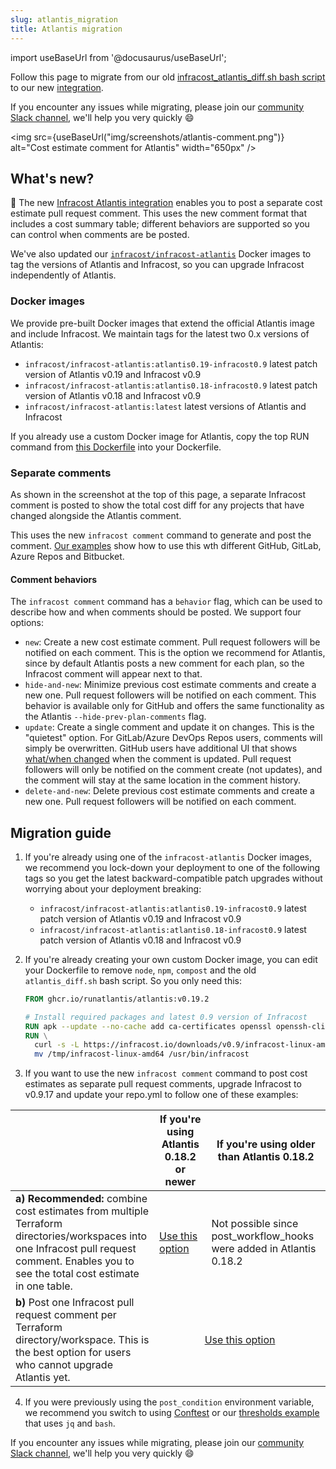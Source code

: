```yaml
---
slug: atlantis_migration
title: Atlantis migration
---
```


import useBaseUrl from '@docusaurus/useBaseUrl';

Follow this page to migrate from our old [infracost_atlantis_diff.sh bash script](https://github.com/infracost/infracost-atlantis/blob/c510d9d8c3f8d226be1d0882d95f3f477b3fe058/README.md) to our new [integration](https://github.com/infracost/infracost-atlantis).

If you encounter any issues while migrating, please join our [community Slack channel](https://www.infracost.io/community-chat), we'll help you very quickly 😄

<img src={useBaseUrl("img/screenshots/atlantis-comment.png")} alt="Cost estimate comment for Atlantis" width="650px" />

## What's new?

🚀 The new [Infracost Atlantis integration](https://github.com/infracost/infracost-atlantis) enables you to post a separate cost estimate pull request comment. This uses the new comment format that includes a cost summary table; different behaviors are supported so you can control when comments are be posted.

We've also updated our [`infracost/infracost-atlantis`](https://github.com/infracost/infracost-atlantis/tree/master#a-use-our-docker-images-recommended) Docker images to tag the versions of Atlantis and Infracost, so you can upgrade Infracost independently of Atlantis.

### Docker images

We provide pre-built Docker images that extend the official Atlantis image and include Infracost. We maintain tags for the latest two 0.x versions of Atlantis:

* `infracost/infracost-atlantis:atlantis0.19-infracost0.9` latest patch version of Atlantis v0.19 and Infracost v0.9
* `infracost/infracost-atlantis:atlantis0.18-infracost0.9` latest patch version of Atlantis v0.18 and Infracost v0.9
* `infracost/infracost-atlantis:latest` latest versions of Atlantis and Infracost

If you already use a custom Docker image for Atlantis, copy the top RUN command from [this Dockerfile](https://github.com/infracost/infracost-atlantis/blob/master/Dockerfile) into your Dockerfile.

### Separate comments

As shown in the screenshot at the top of this page, a separate Infracost comment is posted to show the total cost diff for any projects that have changed alongside the Atlantis comment.

This uses the new `infracost comment` command to generate and post the comment. [Our examples](https://github.com/infracost/infracost-atlantis/tree/master/examples) show how to use this wth different GitHub, GitLab, Azure Repos and Bitbucket.

#### Comment behaviors

The `infracost comment` command has a `behavior` flag, which can be used to describe how and when comments should be posted. We support four options:
- `new`: Create a new cost estimate comment. Pull request followers will be notified on each comment. This is the option we recommend for Atlantis, since by default Atlantis posts a new comment for each plan, so the Infracost comment will appear next to that.
- `hide-and-new`: Minimize previous cost estimate comments and create a new one. Pull request followers will be notified on each comment. This behavior is available only for GitHub and offers the same functionality as the Atlantis `--hide-prev-plan-comments` flag.
- `update`: Create a single comment and update it on changes. This is the "quietest" option. For GitLab/Azure DevOps Repos users, comments will simply be overwritten. GitHub users have additional UI that shows [what/when changed](https://docs.github.com/en/communities/moderating-comments-and-conversations/tracking-changes-in-a-comment) when the comment is updated. Pull request followers will only be notified on the comment create (not updates), and the comment will stay at the same location in the comment history.
- `delete-and-new`: Delete previous cost estimate comments and create a new one. Pull request followers will be notified on each comment.

## Migration guide

1. If you're already using one of the `infracost-atlantis` Docker images, we recommend you lock-down your deployment to one of the following tags so you get the latest backward-compatible patch upgrades without worrying about your deployment breaking:
    * `infracost/infracost-atlantis:atlantis0.19-infracost0.9` latest patch version of Atlantis v0.19 and Infracost v0.9
    * `infracost/infracost-atlantis:atlantis0.18-infracost0.9` latest patch version of Atlantis v0.18 and Infracost v0.9

2. If you're already creating your own custom Docker image, you can edit your Dockerfile to remove `node`, `npm`, `compost` and the old `atlantis_diff.sh` bash script. So you only need this:
    ```Dockerfile
    FROM ghcr.io/runatlantis/atlantis:v0.19.2

    # Install required packages and latest 0.9 version of Infracost
    RUN apk --update --no-cache add ca-certificates openssl openssh-client curl git jq
    RUN \
      curl -s -L https://infracost.io/downloads/v0.9/infracost-linux-amd64.tar.gz | tar xz -C /tmp && \
      mv /tmp/infracost-linux-amd64 /usr/bin/infracost
    ```

3. If you want to use the new `infracost comment` command to post cost estimates as separate pull request comments, upgrade Infracost to v0.9.17 and update your repo.yml to follow one of these examples:
<table>
  <thead>
    <tr>
        <th></th>
        <th>If you're using Atlantis 0.18.2 or newer</th>
        <th>If you're using older than Atlantis 0.18.2</th>
    </tr>
  </thead>
  <tbody>
    <tr>
      <td><b>a) Recommended:</b> combine cost estimates from multiple Terraform directories/workspaces into one Infracost pull request comment. Enables you to see the total cost estimate in one table.</td>
      <td><a href="https://github.com/infracost/infracost-atlantis/tree/master/examples/combined-infracost-comment/README.md">Use this option</a></td>
      <td>Not possible since post_workflow_hooks were added in Atlantis 0.18.2</td>
    </tr>
    <tr>
      <td><b>b)</b> Post one Infracost pull request comment per Terraform directory/workspace. This is the best option for users who cannot upgrade Atlantis yet.</td>
      <td colspan="2" align="center"><a href="https://github.com/infracost/infracost-atlantis/tree/master/examples/multiple-infracost-comments/README.md">Use this option</a></td>
    </tr>
  </tbody>
</table>

4. If you were previously using the `post_condition` environment variable, we recommend you switch to using [Conftest](https://github.com/infracost/infracost-atlantis/tree/master/examples/conftest) or our [thresholds example](https://github.com/infracost/infracost-atlantis/tree/master/examples/thresholds) that uses `jq` and `bash`.

If you encounter any issues while migrating, please join our [community Slack channel](https://www.infracost.io/community-chat), we'll help you very quickly 😄
